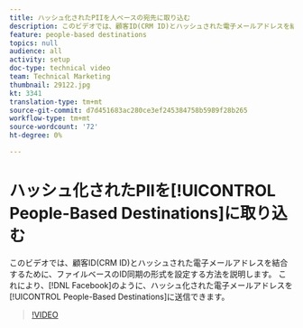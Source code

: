 ```yaml
---
title: ハッシュ化されたPIIを人ベースの宛先に取り込む
description: このビデオでは、顧客ID(CRM ID)とハッシュされた電子メールアドレスを結合するために、ファイルベースのID同期の形式を設定する方法を説明します。
feature: people-based destinations
topics: null
audience: all
activity: setup
doc-type: technical video
team: Technical Marketing
thumbnail: 29122.jpg
kt: 3341
translation-type: tm+mt
source-git-commit: d7d451683ac280ce3ef245384758b5989f28b265
workflow-type: tm+mt
source-wordcount: '72'
ht-degree: 0%

---
```



# ハッシュ化されたPIIを[!UICONTROL People-Based Destinations]に取り込む

このビデオでは、顧客ID(CRM ID)とハッシュされた電子メールアドレスを結合するために、ファイルベースのID同期の形式を設定する方法を説明します。 これにより、[!DNL Facebook]のように、ハッシュ化された電子メールアドレスを[!UICONTROL People-Based Destinations]に送信できます。

>[!VIDEO](https://video.tv.adobe.com/v/29122/?quality=12)
